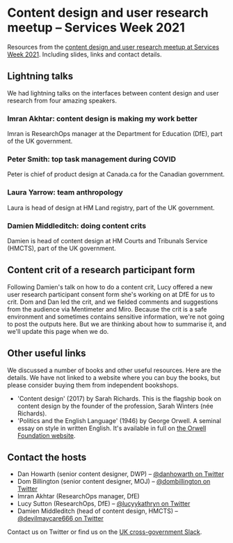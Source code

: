 # Content design and user research meetup – Services Week 2021
Resources from the <a href="https://www.eventbrite.co.uk/e/content-design-and-user-research-meetup-services-week-2021-tickets-142131482089">content design and user research meetup at Services Week 2021</a>. Including slides, links and contact details.

## Lightning talks

We had lightning talks on the interfaces between content design and user research from four amazing speakers.

### Imran Akhtar: content design is making my work better

Imran is ResearchOps manager at the Department for Education (DfE), part of the UK government.


### Peter Smith: top task management during COVID

Peter is chief of product design at Canada.ca for the Canadian government.


### Laura Yarrow: team anthropology

Laura is head of design at HM Land registry, part of the UK government.


### Damien Middleditch: doing content crits

Damien is head of content design at HM Courts and Tribunals Service (HMCTS), part of the UK government.


## Content crit of a research participant form

Following Damien's talk on how to do a content crit, Lucy offered a new user research participant consent form she's working on at DfE for us to crit. Dom and Dan led the crit, and we fielded comments and suggestions from the audience via Mentimeter and Miro. Because the crit is a safe environment and sometimes contains sensitive information, we're not going to post the outputs here. But we are thinking about how to summarise it, and we'll update this page when we do.

## Other useful links

We discussed a number of books and other useful resources. Here are the details. We have not linked to a website where you can buy the books, but please consider buying them from independent bookshops.

* 'Content design' (2017) by Sarah Richards. This is the flagship book on content design by the founder of the profession, Sarah Winters (née Richards).
* 'Politics and the English Language' (1946) by George Orwell. A seminal essay on style in written English. It's available in full on <a href="https://www.orwellfoundation.com/the-orwell-foundation/orwell/essays-and-other-works/politics-and-the-english-language/">the Orwell Foundation website</a>.

## Contact the hosts
* Dan Howarth (senior content designer, DWP) – <a href="https://twitter.com/danhowarth">@danhowarth on Twitter</a>
* Dom Billington (senior content designer, MOJ) – <a href="https://twitter.com/dombillington">@dombillington on Twitter</a>
* Imran Akhtar (ResearchOps manager, DfE)
* Lucy Sutton (ResearchOps, DfE) – <a href="https://twitter.com/LucyyKathryn">@lucyykathryn on Twitter</a>
* Damien Middleditch (head of content design, HMCTS) – <a href="https://twitter.com/devilmaycare666">@devilmaycare666 on Twitter</a>

Contact us on Twitter or find us on the <a href="https://ukgovernmentdigital.slack.com/">UK cross-government Slack</a>.
